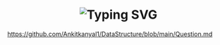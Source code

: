 # <h1 align="center"/>![Typing SVG](https://readme-typing-svg.herokuapp.com?size=30&duration=3000&color=20D2D6&multiline=true&height=100&lines=All+Questions+Which+I+Have+Done)<br>
https://github.com/Ankitkanyal1/DataStructure/blob/main/Question.md <br>
